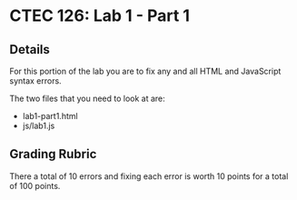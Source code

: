 # CTEC 126: Lab 1 - Part 1

## Details

For this portion of the lab you are to fix any and all HTML and JavaScript syntax errors.

The two files that you need to look at are:

- lab1-part1.html
- js/lab1.js

## Grading Rubric

There a total of 10 errors and fixing each error is worth 10 points for a total of 100 points.